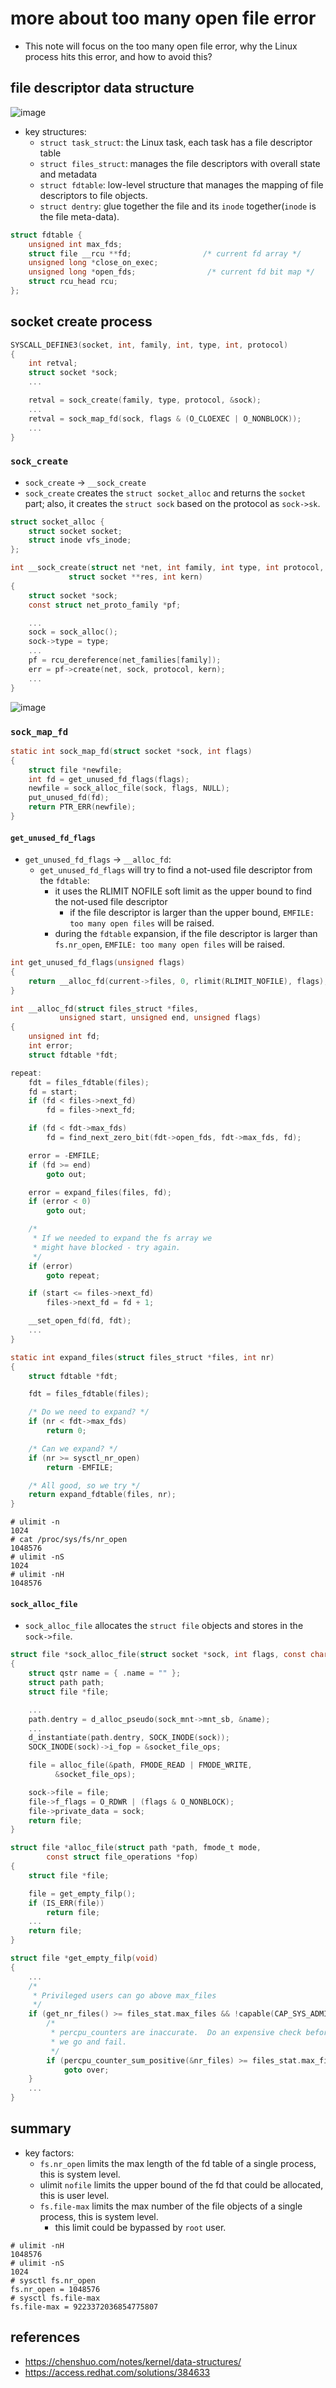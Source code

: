# more about too many open file error
* This note will focus on the too many open file error, why the Linux process hits this error, and how to avoid this?

## file descriptor data structure
![image](https://github.com/user-attachments/assets/c08e1b40-8192-4d96-9231-a68aac2f7d2e)

* key structures:
    * `struct task_struct`: the Linux task, each task has a file descriptor table
    * `struct files_struct`: manages the file descriptors with overall state and metadata
    * `struct fdtable`: low-level structure that manages the mapping of file descriptors to file objects.
	* `struct dentry`: glue together the file and its `inode` together(`inode` is the file meta-data).

```c
struct fdtable {
	unsigned int max_fds;
	struct file __rcu **fd;                /* current fd array */
	unsigned long *close_on_exec;
	unsigned long *open_fds;                /* current fd bit map */
	struct rcu_head rcu;
};
```
 
## socket create process
```c
SYSCALL_DEFINE3(socket, int, family, int, type, int, protocol)
{
	int retval;
	struct socket *sock;
    ...

	retval = sock_create(family, type, protocol, &sock);
    ...
	retval = sock_map_fd(sock, flags & (O_CLOEXEC | O_NONBLOCK));
    ...
}
```

### `sock_create`
* `sock_create` -> `__sock_create`
* `sock_create` creates the `struct socket_alloc` and returns the `socket` part; also, it creates the `struct sock` based on the protocol as `sock->sk`.
```c
struct socket_alloc {
	struct socket socket;
	struct inode vfs_inode;
};

int __sock_create(struct net *net, int family, int type, int protocol,
			 struct socket **res, int kern)
{
	struct socket *sock;
	const struct net_proto_family *pf;

    ...
	sock = sock_alloc();
	sock->type = type;
    ...
	pf = rcu_dereference(net_families[family]);
	err = pf->create(net, sock, protocol, kern);
    ...
}
```

![image](https://github.com/user-attachments/assets/b4f34316-1446-43bb-8ac7-b677e5c17b39)

### `sock_map_fd`
```c
static int sock_map_fd(struct socket *sock, int flags)
{
	struct file *newfile;
	int fd = get_unused_fd_flags(flags);
	newfile = sock_alloc_file(sock, flags, NULL);
	put_unused_fd(fd);
	return PTR_ERR(newfile);
}
```

#### `get_unused_fd_flags`
* `get_unused_fd_flags` -> `__alloc_fd`:
    * `get_unused_fd_flags` will try to find a not-used file descriptor from the `fdtable`:
        * it uses the RLIMIT NOFILE soft limit as the upper bound to find the not-used file descriptor
            * if the file descriptor is larger than the upper bound, `EMFILE: too many open files` will be raised.
        * during the `fdtable` expansion, if the file descriptor is larger than `fs.nr_open`, `EMFILE: too many open files` will be raised.

```c
int get_unused_fd_flags(unsigned flags)
{
	return __alloc_fd(current->files, 0, rlimit(RLIMIT_NOFILE), flags);        // use the rlimit nofile soft limit as upper bound
}

int __alloc_fd(struct files_struct *files,
	       unsigned start, unsigned end, unsigned flags)
{
	unsigned int fd;
	int error;
	struct fdtable *fdt;

repeat:
	fdt = files_fdtable(files);
	fd = start;
	if (fd < files->next_fd)
		fd = files->next_fd;

	if (fd < fdt->max_fds)
		fd = find_next_zero_bit(fdt->open_fds, fdt->max_fds, fd);            // find next available file descriptor in the bitmap

	error = -EMFILE;
	if (fd >= end)
		goto out;

	error = expand_files(files, fd);
	if (error < 0)
		goto out;

	/*
	 * If we needed to expand the fs array we
	 * might have blocked - try again.
	 */
	if (error)
		goto repeat;

	if (start <= files->next_fd)
		files->next_fd = fd + 1;

	__set_open_fd(fd, fdt);                                                // set this fd as used in the bitmap
    ...
}

static int expand_files(struct files_struct *files, int nr)
{
	struct fdtable *fdt;

	fdt = files_fdtable(files);

	/* Do we need to expand? */
	if (nr < fdt->max_fds)
		return 0;

	/* Can we expand? */
	if (nr >= sysctl_nr_open)
		return -EMFILE;

	/* All good, so we try */
	return expand_fdtable(files, nr);
}
```

```
# ulimit -n
1024
# cat /proc/sys/fs/nr_open
1048576
# ulimit -nS
1024
# ulimit -nH
1048576
```

#### `sock_alloc_file`
* `sock_alloc_file` allocates the `struct file` objects and stores in the `sock->file`.
```c
struct file *sock_alloc_file(struct socket *sock, int flags, const char *dname)
{
	struct qstr name = { .name = "" };
	struct path path;
	struct file *file;

	...
	path.dentry = d_alloc_pseudo(sock_mnt->mnt_sb, &name);					// create the dentry
	...
	d_instantiate(path.dentry, SOCK_INODE(sock));							// bind the dentry with the inode
	SOCK_INODE(sock)->i_fop = &socket_file_ops;

	file = alloc_file(&path, FMODE_READ | FMODE_WRITE,						// create the file object
		  &socket_file_ops);

	sock->file = file;														// bind the file to the socket
	file->f_flags = O_RDWR | (flags & O_NONBLOCK);
	file->private_data = sock;
	return file;
}
```

```c
struct file *alloc_file(struct path *path, fmode_t mode,
		const struct file_operations *fop)
{
	struct file *file;

	file = get_empty_filp();
	if (IS_ERR(file))
		return file;
	...
	return file;
}

struct file *get_empty_filp(void)
{
	...
	/*
	 * Privileged users can go above max_files
	 */
	if (get_nr_files() >= files_stat.max_files && !capable(CAP_SYS_ADMIN)) {
		/*
		 * percpu_counters are inaccurate.  Do an expensive check before
		 * we go and fail.
		 */
		if (percpu_counter_sum_positive(&nr_files) >= files_stat.max_files)
			goto over;
	}
	...
}
```

## summary
* key factors:
	* `fs.nr_open` limits the max length of the fd table of a single process, this is system level.
	* ulimit `nofile` limits the upper bound of the fd that could be allocated, this is user level.
	* `fs.file-max` limits the max number of the file objects of a single process, this is system level.
		* this limit could be bypassed by `root` user.

```
# ulimit -nH
1048576
# ulimit -nS
1024
# sysctl fs.nr_open
fs.nr_open = 1048576
# sysctl fs.file-max
fs.file-max = 9223372036854775807
```

## references
* https://chenshuo.com/notes/kernel/data-structures/
* https://access.redhat.com/solutions/384633

